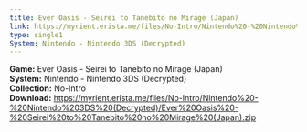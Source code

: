 ```yaml
---
title: Ever Oasis - Seirei to Tanebito no Mirage (Japan)
link: https://myrient.erista.me/files/No-Intro/Nintendo%20-%20Nintendo%203DS%20(Decrypted)/Ever%20Oasis%20-%20Seirei%20to%20Tanebito%20no%20Mirage%20(Japan).zip
type: single1
System: Nintendo - Nintendo 3DS (Decrypted)
---
```

<b>Game:</b> Ever Oasis - Seirei to Tanebito no Mirage (Japan)<br>
<b>System:</b> Nintendo - Nintendo 3DS (Decrypted)<br>
<b>Collection:</b> No-Intro<br>
<b>Download:</b> https://myrient.erista.me/files/No-Intro/Nintendo%20-%20Nintendo%203DS%20(Decrypted)/Ever%20Oasis%20-%20Seirei%20to%20Tanebito%20no%20Mirage%20(Japan).zip